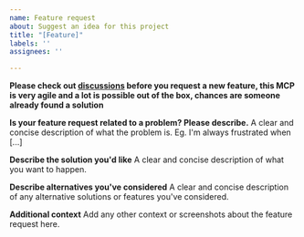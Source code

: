 ```yaml
---
name: Feature request
about: Suggest an idea for this project
title: "[Feature]"
labels: ''
assignees: ''

---
```


**Please check out [discussions](https://github.com/ivo-toby/mcp-openapi-server/discussions) before you request a new feature, this MCP is very agile and a lot is possible out of the box, chances are someone already found a solution**

**Is your feature request related to a problem? Please describe.**
A clear and concise description of what the problem is. Eg. I'm always frustrated when [...]

**Describe the solution you'd like**
A clear and concise description of what you want to happen.

**Describe alternatives you've considered**
A clear and concise description of any alternative solutions or features you've considered.

**Additional context**
Add any other context or screenshots about the feature request here.
